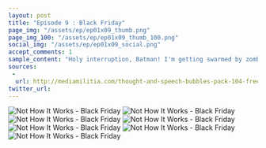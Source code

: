 ```yaml
---
layout: post
title: "Episode 9 : Black Friday"
page_img: "/assets/ep/ep01x09_thumb.png"
page_img_100: "/assets/ep/ep01x09_thumb_100.png"
social_img: "/assets/ep/ep01x09_social.png"
accept_comments: 1
sample_content: "Holy interruption, Batman! I'm getting swarmed by zombies!"
sources: 
 - 
  url: http://mediamilitia.com/thought-and-speech-bubbles-pack-104-free-vectors-and-images/
twitter_url: 
---
```



<div style="margin-left: auto; margin-right: auto; width: 600px;">
  <img src="/assets/ep/ep01x09_01.png" alt="Not How It Works - Black Friday" />
  <img src="/assets/ep/ep01x09_02.png" alt="Not How It Works - Black Friday" />
  <img src="/assets/ep/ep01x09_03.png" alt="Not How It Works - Black Friday" />
  <img src="/assets/ep/ep01x09_04.png" alt="Not How It Works - Black Friday" />
  <img src="/assets/ep/ep01x09_05.png" alt="Not How It Works - Black Friday" />
  <img src="/assets/ep/ep01x09_06.png" alt="Not How It Works - Black Friday" />
  <img src="/assets/ep/ep01x09_07.png" alt="Not How It Works - Black Friday" />
</div>

<div style="display: none">
  Script:

</div>